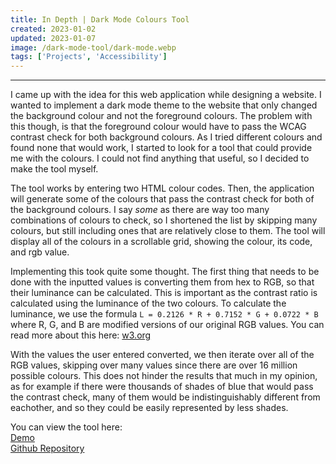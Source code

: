 ```yaml
---
title: In Depth | Dark Mode Colours Tool
created: 2023-01-02
updated: 2023-01-07
image: /dark-mode-tool/dark-mode.webp
tags: ['Projects', 'Accessibility']
---
```

---
I came up with the idea for this web application while designing a website. I wanted to implement a dark mode theme to the website that only changed the background colour and not the foreground colours. The problem with this though, is that the foreground colour would have to pass the WCAG contrast check for both background colours. As I tried different colours and found none that would work, I started to look for a tool that could provide me with the colours. I could not find anything that useful, so I decided to make the tool myself. 

The tool works by entering two HTML colour codes. Then, the application will generate some of the colours that pass the contrast check for both of the background colours. I say _some_ as there are way too many combinations of colours to check, so I shortened the list by skipping many colours, but still including ones that are relatively close to them. The tool will display all of the colours in a scrollable grid, showing the colour, its code, and rgb value.

Implementing this took quite some thought. The first thing that needs to be done with the inputted values is converting them from hex to RGB, so that their luminance can be calculated. This is important as the contrast ratio is calculated using the luminance of the two colours. To calculate the luminance, we use the formula `L = 0.2126 * R + 0.7152 * G + 0.0722 * B` where R, G, and B are modified versions of our original RGB values. You can read more about this here:
[w3.org](https://www.w3.org/TR/WCAG21/#dfn-relative-luminance)

With the values the user entered converted, we then iterate over all of the RGB values, skipping over many values since there are over 16 million possible colours. This does not hinder the results that much in my opinion, as for example if there were thousands of shades of blue that would pass the contrast check, many of them would be indistinguishably different from eachother, and so they could be easily represented by less shades.

You can view the tool here:  
[Demo](https://alexbhasin.ca/dark-mode-colours-tool/)  
[Github Repository](https://github.com/alexbhas/dark-mode-colours-tool) 